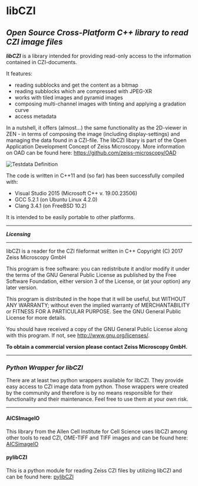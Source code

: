 # libCZI
***Open Source Cross-Platform C++ library to read CZI image files***
---------------------------------------------------------------------
 
***libCZI*** is a library intended for providing read-only access to the information contained in CZI-documents.

It features:

* reading subblocks and get the content as a bitmap
* reading subblocks which are compressed with JPEG-XR
* works with tiled images and pyramid images
* composing multi-channel images with tinting and applying a gradation curve
* access metadata

In a nutshell, it offers (almost...) the same functionality as the 2D-viewer in ZEN - in terms of composing the image (including display-settings) and managing the data found in a CZI-file. The libCZI libary is part of the Open Application Development Concept of Zeiss Microscopy. More information on OAD can be found here: https://github.com/zeiss-microscopy/OAD

![Testdata Definition](images/czi_github.png)

The code is written in C++11 and (so far) has been successfully compiled with:

* Visual Studio 2015 (Microsoft C++ v. 19.00.23506)
* GCC 5.2.1 (on Ubuntu Linux 4.2.0)
* Clang 3.4.1 (on FreeBSD 10.2)

It is intended to be easily portable to other platforms.

---------------------------------------------------------------------------------

***Licensing***

******************************************************************************
 
libCZI is a reader for the CZI fileformat written in C++
Copyright (C) 2017  Zeiss Microscopy GmbH
 
This program is free software: you can redistribute it and/or modify
it under the terms of the GNU General Public License as published by
the Free Software Foundation, either version 3 of the License, or
(at your option) any later version.
 
This program is distributed in the hope that it will be useful,
but WITHOUT ANY WARRANTY; without even the implied warranty of
MERCHANTABILITY or FITNESS FOR A PARTICULAR PURPOSE.  See the
GNU General Public License for more details.
 
You should have received a copy of the GNU General Public License
along with this program.  If not, see <http://www.gnu.org/licenses/>.
 
**To obtain a commercial version please contact Zeiss Microscopy GmbH.**
 
***

### *Python Wrapper for libCZI*

There are at least two python wrappers available for libCZI. They provide easy access to CZI image data from python. Those wrappers were created by the community and therefore is by no means responsible for their functionality and their maintenance. Feel free to use them at your own risk.

***

#### AICSImageIO

This library from the Allen Cell Institute for Cell Science uses libCZI among other tools to read CZI, OME-TIFF and TIFF images and can be found here: [AICSimageIO](https://allencellmodeling.github.io/aicsimageio/)

#### pylibCZI

This is a python module for reading Zeiss CZI files by utilizing libCZI and can be found here: [pylibCZI](https://github.com/elhuhdron/pylibczi)